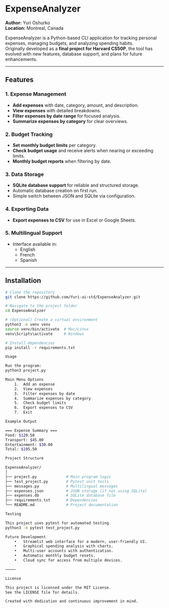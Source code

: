 # ExpenseAnalyzer

**Author:** Yuri Oshurko  
**Location:** Montreal, Canada  

ExpenseAnalyzer is a Python-based CLI application for tracking personal expenses, managing budgets, and analyzing spending habits.  
Originally developed as a **final project for Harvard CS50P**, the tool has evolved with new features, database support, and plans for future enhancements.

---

## Features

### 1. Expense Management
- **Add expenses** with date, category, amount, and description.
- **View expenses** with detailed breakdowns.
- **Filter expenses by date range** for focused analysis.
- **Summarize expenses by category** for clear overviews.

### 2. Budget Tracking
- **Set monthly budget limits** per category.
- **Check budget usage** and receive alerts when nearing or exceeding limits.
- **Monthly budget reports** when filtering by date.

### 3. Data Storage
- **SQLite database support** for reliable and structured storage.
- Automatic database creation on first run.
- Simple switch between JSON and SQLite via configuration.

### 4. Exporting Data
- **Export expenses to CSV** for use in Excel or Google Sheets.

### 5. Multilingual Support
- Interface available in:
  - English
  - French
  - Spanish

---

## Installation

```bash
# Clone the repository
git clone https://github.com/Yuri-ai-std/ExpenseAnalyzer.git

# Navigate to the project folder
cd ExpenseAnalyzer

# (Optional) Create a virtual environment
python3 -m venv venv
source venv/bin/activate  # Mac/Linux
venv\Scripts\activate     # Windows

# Install dependencies
pip install -r requirements.txt

Usage

Run the program: 
python3 project.py

Main Menu Options
	1.	Add an expense
	2.	View expenses
	3.	Filter expenses by date
	4.	Summarize expenses by category
	5.	Check budget limits
	6.	Export expenses to CSV
	7.	Exit

Example Output

=== Expense Summary ===
Food: $120.50
Transport: $45.00
Entertainment: $30.00
Total: $195.50

Project Structure

ExpenseAnalyzer/
│
├── project.py             # Main program logic
├── test_project.py        # Pytest unit tests
├── messages.py            # Multilingual messages
├── expenses.json          # JSON storage (if not using SQLite)
├── expenses.db            # SQLite database file
├── requirements.txt       # Dependencies
└── README.md              # Project documentation

Testing

This project uses pytest for automated testing.
python3 -m pytest test_project.py

Future Development
	•	Streamlit web interface for a modern, user-friendly UI.
	•	Graphical spending analysis with charts.
	•	Multi-user accounts with authentication.
	•	Automatic monthly budget resets.
	•	Cloud sync for access from multiple devices.

⸻

License

This project is licensed under the MIT License.
See the LICENSE file for details.

Created with dedication and continuous improvement in mind.